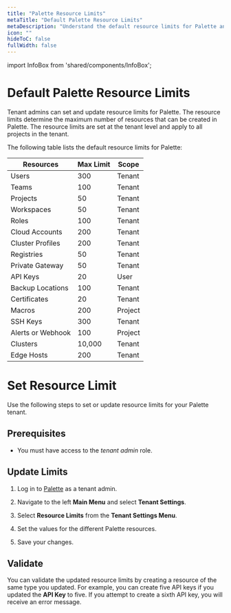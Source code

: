 ```yaml
---
title: "Palette Resource Limits"
metaTitle: "Default Palette Resource Limits"
metaDescription: "Understand the default resource limits for Palette and learn how to set resource limits for your Palette tenant."
icon: ""
hideToC: false
fullWidth: false
---
```


import InfoBox from 'shared/components/InfoBox';

# Default Palette Resource Limits


Tenant admins can set and update resource limits for Palette. The resource limits determine the maximum number of resources that can be created in Palette. The resource limits are set at the tenant level and apply to all projects in the tenant.

The following table lists the default resource limits for Palette:

|**Resources**           |  **Max Limit** | **Scope** | 
|--------------------|----------------------|  ---- |
|Users               |     300              | Tenant|
|Teams               |     100              | Tenant| 
|Projects            |      50              | Tenant | 
|Workspaces          |      50              | Tenant |
|Roles               |     100              | Tenant |
|Cloud Accounts       |     200              | Tenant |
|Cluster Profiles    |     200              | Tenant |
|Registries          |      50              | Tenant |
|Private Gateway     |      50              | Tenant |
|API Keys            |       20             |  User |
|Backup Locations    |      100             | Tenant |
|Certificates        |       20             | Tenant |
|Macros              |      200              | Project|
|SSH Keys            |      300              | Tenant |
|Alerts or Webhook   |       100            | Project|
|Clusters            |      10,000          | Tenant |
|Edge Hosts          |      200            |  Tenant |

# Set Resource Limit 

Use the following steps to set or update resource limits for your Palette tenant.

## Prerequisites

* You must have access to the *tenant admin* role.


## Update Limits

1. Log in to [Palette](https://console.spectrocloud.com) as a tenant admin.


2. Navigate to the left **Main Menu** and select **Tenant Settings**.


3. Select **Resource Limits** from the **Tenant Settings Menu**.


4. Set the values for the different Palette resources. 


5. Save your changes.


## Validate

You can validate the updated resource limits by creating a resource of the same type you updated. For example, you can create five API keys if you updated the **API Key** to five. If you attempt to create a sixth API key, you will receive an error message.



<br />
<br />
